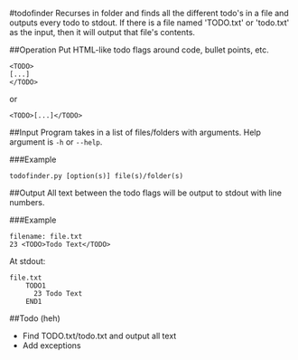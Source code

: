 #todofinder
Recurses in folder and finds all the different todo's in a file and outputs every todo to stdout. If there is a file named 'TODO.txt' or 'todo.txt' as the input, then it will output that file's contents. 

##Operation
Put HTML-like todo flags around code, bullet points, etc.

```
<TODO>
[...]
</TODO>
```
or
```
<TODO>[...]</TODO>
```

##Input
Program takes in a list of files/folders with arguments. Help argument is `-h` or `--help`.

###Example
```
todofinder.py [option(s)] file(s)/folder(s)
```

##Output
All text between the todo flags will be output to stdout with line numbers.

###Example
```
filename: file.txt
23 <TODO>Todo Text</TODO>
```
At stdout:
```
file.txt
	TODO1
	  23 Todo Text
	END1
```

##Todo
(heh)
<ul>
<li>Find TODO.txt/todo.txt and output all text</li>
<li>Add exceptions</li>
</ul>
